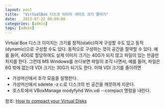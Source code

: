 ```yaml
---
layout: post
title:  "VirtualBox 디스크 이미지 사이즈 크기 줄이기"
date:   2013-07-22 00:09:00
categories: [admin]
tags: [admin]
---
```


Virtual Box 디스크 이미지는 크기를 정적(static)하게 구성할 수도 있고 동적(dynamic)으로 구성할 수도 있다. 동적으로 구성하는 것이 공간을 절약할 수 있다. 예를 들어, 40G로 할당하여도 실제 이미지 크기는 40G가 되지 않고 파일이 있는 만큼만 차지를 한다. 그런데 MS Windows를 쓰다보면 파일이 조각 나면서, 예를 들어, 파일은 6G 밖에 없는데 VDI 크기는 30G가 되기도 한다. 이때 VDI 크기를 줄이려면

- 가상머신에서 조각 모음을 실행한다.
- 가상머신에서 sdelete -z c:로 디스크의 빈 공간을 깨끗하게 지운다.
- 호스트에서 VBoxManage modyfyhd Win.vdi --compact 명령을 내린다.

참조: [How to compact your Virtual Disks](https://blogs.oracle.com/virtualbox/entry/how_to_compact_your_virtual)
